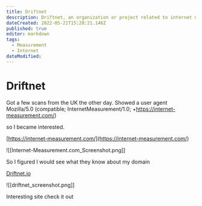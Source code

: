```yaml
---
title: Driftnet
description: Driftnet, an organization or project related to internet measurement and analysis. It may include details on their methods, findings, and any relevant data or statistics related to internet usage and traffic patterns.
dateCreated: 2022-05-21T15:28:21.146Z
published: true
editor: markdown
tags:
  - Measurement
  - Internet
dateModified: 
---
```

# Driftnet

Got a few scans from the UK the other day. Showed a user agent   
Mozilla/5.0 (compatible; InternetMeasurement/1.0; +https://internet-measurement.com/)

so I became interested.

[https://internet-measurement.com/](https://internet-measurement.com/)

 ![[Internet-Measurement.com_Screenshot.png]]

So I figured I would see what they know about my domain

[Driftnet.io](https://driftnet.io)

![[driftnet_screenshot.png]]

Interesting site check it out
